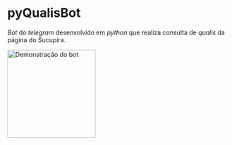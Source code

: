 # pyQualisBot
 *Bot* do *telegram* desenvolvido em *python* que realiza consulta de *qualis* da página do Sucupira.

<img src="imgs/animation.gif" alt="Demonstração do bot" width="200"/>